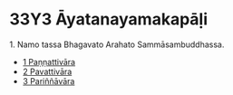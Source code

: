 

# 33Y3 Āyatanayamakapāḷi

1\. Namo tassa Bhagavato Arahato Sammāsambuddhassa.

* [1 Paṇṇattivāra](1.md)
* [2 Pavattivāra](2.md)
* [3 Pariññāvāra](3.md)



